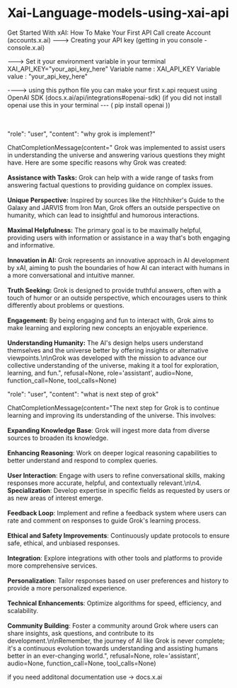 # Xai-Language-models-using-xai-api
Get Started With xAI: How To Make Your First API Call
 create Account (accounts.x.ai) ---> Creating your API key (getting in you console - console.x.ai) 
 
 ---> Set it your environment variable in your terminal XAI_API_KEY="your_api_key_here"
Variable name : XAI_API_KEY
Variable value : "your_api_key_here"


----> using this python file you can make your first x.api request using OpenAI SDK (docs.x.ai/api/integrations#openai-sdk)
(if you did not install openai use this in your terminal --- ( pip install openai ))
<br><br><br>

"role": "user", "content": "why grok is implement?"


ChatCompletionMessage(content="
Grok was implemented to assist users in understanding the universe and answering various questions they might have. Here are some specific reasons why Grok was created:<br><br> **Assistance with Tasks:** Grok can help with a wide range of tasks from answering factual questions to providing guidance on complex issues.<br><br> **Unique Perspective:** Inspired by sources like the Hitchhiker's Guide to the Galaxy and JARVIS from Iron Man, Grok offers an outside perspective on humanity, which can lead to insightful and humorous interactions.<br><br> **Maximal Helpfulness:** The primary goal is to be maximally helpful, providing users with information or assistance in a way that's both engaging and informative.<br><br> **Innovation in AI:** Grok represents an innovative approach in AI development by xAI, aiming to push the boundaries of how AI can interact with humans in a more conversational and intuitive manner.<br><br> **Truth Seeking:** Grok is designed to provide truthful answers, often with a touch of humor or an outside perspective, which encourages users to think differently about problems or questions.<br><br> **Engagement:** By being engaging and fun to interact with, Grok aims to make learning and exploring new concepts an enjoyable experience.<br><br> **Understanding Humanity:** The AI's design helps users understand themselves and the universe better by offering insights or alternative viewpoints.\n\nGrok was developed with the mission to advance our collective understanding of the universe, making it a tool for exploration, learning, and fun.", refusal=None, role='assistant', audio=None, function_call=None, tool_calls=None)


"role": "user", "content": "what is next step of grok"

ChatCompletionMessage(content="The next step for Grok is to continue learning and improving its understanding of the universe. This involves:<br><br> **Expanding Knowledge Base**: Grok will ingest more data from diverse sources to broaden its knowledge.<br><br> **Enhancing Reasoning**: Work on deeper logical reasoning capabilities to better understand and respond to complex queries.<br><br> **User Interaction**: Engage with users to refine conversational skills, making responses more accurate, helpful, and contextually relevant.\n\n4. **Specialization**: Develop expertise in specific fields as requested by users or as new areas of interest emerge.<br><br> **Feedback Loop**: Implement and refine a feedback system where users can rate and comment on responses to guide Grok's learning process.<br><br> **Ethical and Safety Improvements**: Continuously update protocols to ensure safe, ethical, and unbiased responses.<br><br> **Integration**: Explore integrations with other tools and platforms to provide more comprehensive services.<br><br> **Personalization**: Tailor responses based on user preferences and history to provide a more personalized experience.<br><br> **Technical Enhancements**: Optimize algorithms for speed, efficiency, and scalability.<br><br> **Community Building**: Foster a community around Grok where users can share insights, ask questions, and contribute to its development.\n\nRemember, the journey of AI like Grok is never complete; it's a continuous evolution towards understanding and assisting humans better in an ever-changing world.", refusal=None, role='assistant', audio=None, function_call=None, tool_calls=None)


if you need additonal documentation use -> docs.x.ai
